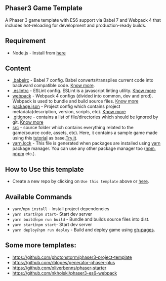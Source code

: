 ## Phaser3 Game Template
A Phaser 3 game template with ES6 support via Babel 7 and Webpack 4 that includes hot-reloading for development and production-ready builds.


## Requirement
- Node.js - Install from [here](https://nodejs.org/en/download/)


## Content
- [.babelrc](./.babelrc) - Babel 7 config. Babel converts/transpiles current code into backward compatible code. [Know more](https://babeljs.io/docs/en/).
- [.eslintrc](./.eslintrc) - ESLint config. ESLint is a javascript linting utility. [Know more](https://eslint.org/docs/about/)
- [webpack](./webpack/) - Webpack 4 configs (divided into common, dev and prod). Webpack is used to bundle and build source files. [Know more](https://webpack.js.org/concepts/)
- [package.json](./package.json) - Project config which contains project metadata(description, version, scripts, etc). [Know more](https://nodejs.org/en/knowledge/getting-started/npm/what-is-the-file-package-json/)
- [.gitignore](./.gitignore) - contains a list of file/directories which should be ignored by git. [Know more](https://git-scm.com/docs/gitignore)
- [src](./src) - source folder which contains everything related to the game(source code, assets, etc). Here, it contains a sample game made using this [tutorial](https://phaser.io/tutorials/making-your-first-phaser-3-game) as base.[Try it](https://rishabhsingh971.github.io/phaser-sample-game/).
- [yarn.lock](./yarn.lock) - This file is generated when packages are installed using [yarn](https://yarnpkg.com/en/docs/getting-started) package manager. You can use any other package manager too ([npm](https://docs.npmjs.com/about-npm/), [pnpm](https://pnpm.js.org/en/motivation) etc.).

## How to Use this template
- Create a new repo by clicking on `Use this template` above or [here](https://github.com/rishabhsingh971/phaser-sample-game/generate).

## Available Commands
- `yarn`/`npm install` - Install project dependencies
- `yarn start`/`npm start`- Start dev server
- `yarn build`/`npm run build` - Bundle and builds source files into dist.
- `yarn start`/`npm start`- Start dev server
- `yarn deploy`/`npm run deploy` - Build and deploy game using [gh-pages](https://www.npmjs.com/package/gh-pages).


## Some more templates:
- https://github.com/photonstorm/phaser3-project-template
- https://github.com/rblopes/generator-phaser-plus
- https://github.com/oliverbenns/phaser-starter
- https://github.com/nkholski/phaser3-es6-webpack
